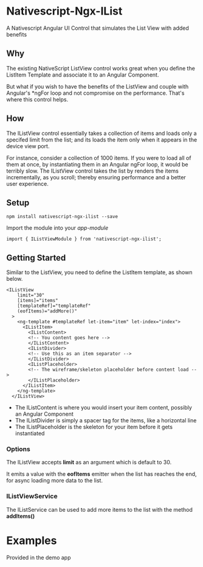 # Nativescript-Ngx-IList

A Nativescript Angular UI Control that simulates the List View with
added benefits

## Why

The existing NativeScript ListView control works great when you define the
ListItem Template and associate it to an Angular Component. 

But what if you wish to have the benefits of the ListView and couple with
Angular's *ngFor loop and not compromise on the performance. That's where this
control helps.

## How

The IListView control essentially takes a collection of items and loads only a
specifed limit from the list; and its loads the item only when it appears in the
device view port. 

For instance, consider a collection of 1000 items. If you were to load all of them at once, by
instantiating them in an Angular ngFor loop, it would be terribly slow. The
IListView control takes the list by renders the items incrementally, as you scroll; thereby ensuring performance and a better user experience.

## Setup

`npm install nativescript-ngx-ilist --save`

Import the module into your _app-module_ 

```
import { IListViewModule } from 'nativescript-ngx-ilist';

```

## Getting Started

Similar to the ListView, you need to define the ListItem template, as shown
below.

```
<IListView
    limit="30"
    [items]="items"
    [templateRef]="templateRef"
    (eofItems)="addMore()"
  >
    <ng-template #templateRef let-item="item" let-index="index">
      <IListItem>
        <IListContent>
        <!-- You content goes here -->
        </IListContent>
        <IListDivider>
        <!-- Use this as an item separator -->
        </IListDivider>
        <IListPlaceholder>
        <!-- The wireframe/skeleton placeholder before content load -->
        </IListPlaceholder>
      </IListItem>
    </ng-template>
  </IListView>
```

- The IListContent is where you would insert your item content, possibly an Angular Component
- The IListDivider is simply a spacer tag for the items, like a horizontal line
- The IListPlaceholder is the skeleton for your item before it gets instantiated

### Options

The IListView accepts __limit__ as an argument which is default to 30.

It emits a value with the __eofItems__ emitter when the list has reaches the end, for async loading more data to the list.

### IListViewService

The IListService can be used to add more items to the list with the method
__addItems()__


# Examples

Provided in the demo app



